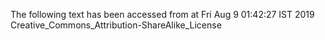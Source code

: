 The following text has been accessed from at Fri Aug 9 01:42:27 IST 2019
Creative_Commons_Attribution-ShareAlike_License
